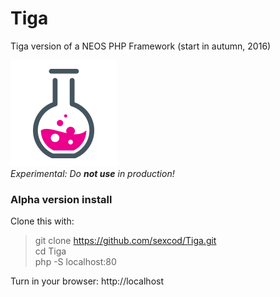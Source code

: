 # Tiga
Tiga version of a NEOS PHP Framework (start in autumn, 2016)

![Experimental](https://github.com/sexcod/Tiga/blob/master/img/expicon.png)   
_Experimental: Do **not use** in production!_

### Alpha version install
Clone this with:

> git clone https://github.com/sexcod/Tiga.git  
> cd Tiga   
> php -S localhost:80 
  
Turn in your browser: http://localhost


